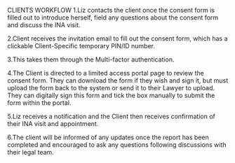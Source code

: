 CLIENTS WORKFLOW
1.Liz contacts the client once the consent form is filled out to introduce herself, field any
questions about the consent form and discuss the INA visit.

2.Client receives the invitation email to fill out the consent form, which has a clickable
Client-Specific temporary PIN/ID number.

3.This takes them through the Multi-factor authentication.

4.The Client is directed to a limited access portal page to review the consent form. They
can download the form if they wish and sign it, but must upload the form back to the
system or send it to their Lawyer to upload. They can digitally sign this form and tick
the box manually to submit the form within the portal.

5.Liz receives a notification and the Client then receives confirmation of their INA visit
and appointment.

6.The client will be informed of any updates once the report has been completed and
encouraged to ask any questions following discussions with their legal team.